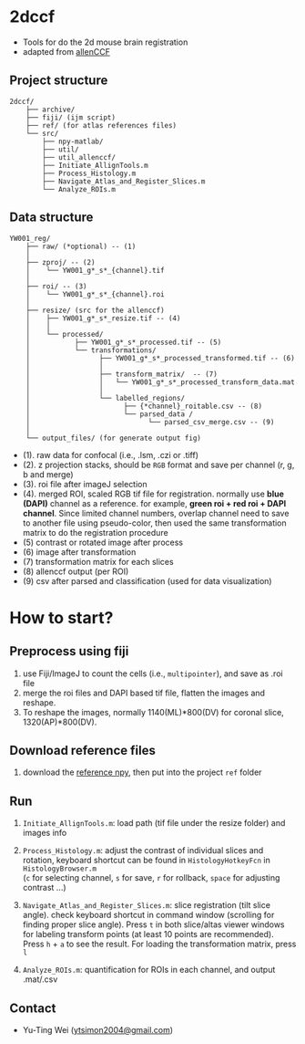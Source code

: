 2dccf
======

* Tools for do the 2d mouse brain registration
* adapted from [allenCCF](https://github.com/cortex-lab/allenCCF)


## Project structure
    2dccf/
        ├── archive/ 
        ├── fiji/ (ijm script)
        ├── ref/ (for atlas references files)
        └── src/
            ├── npy-matlab/
            ├── util/
            ├── util_allenccf/
            ├── Initiate_AllignTools.m
            ├── Process_Histology.m
            ├── Navigate_Atlas_and_Register_Slices.m
            └── Analyze_ROIs.m

## Data structure

    YW001_reg/
        ├── raw/ (*optional) -- (1)
        │
        ├── zproj/ -- (2)
        │    └── YW001_g*_s*_{channel}.tif
        │
        ├── roi/ -- (3)
        │    └── YW001_g*_s*_{channel}.roi  
        │
        ├── resize/ (src for the allenccf) 
        │    ├── YW001_g*_s*_resize.tif -- (4)
        │    │ 
        │    └── processed/
        │           ├── YW001_g*_s*_processed.tif -- (5)
        │           └── transformations/
        │                 ├── YW001_g*_s*_processed_transformed.tif -- (6)
        │                 │
        │                 ├── transform_matrix/  -- (7)
        │                 │   └── YW001_g*_s*_processed_transform_data.mat
        │                 │ 
        │                 └── labelled_regions/
        │                       ├── {*channel}_roitable.csv -- (8) 
        │                       └── parsed_data / 
        │                             └── parsed_csv_merge.csv -- (9)
        │
        └── output_files/ (for generate output fig)

* (1). raw data for confocal (i.e., .lsm, .czi or .tiff)
* (2). z projection stacks, should be `RGB` format and save per channel (r, g, b and merge)
* (3). roi file after imageJ selection
* (4). merged ROI, scaled RGB tif file for registration. normally use **blue (DAPI)** channel as a reference.
  for example, **green roi + red roi + DAPI channel**. Since limited channel numbers, overlap channel need to save to
  another file using pseudo-color, then used the same transformation matrix to do the registration procedure
* (5) contrast or rotated image after process
* (6) image after transformation
* (7) transformation matrix for each slices
* (8) allenccf output (per ROI)
* (9) csv after parsed and classification (used for data visualization)

# How to start?
## Preprocess using fiji
1. use Fiji/ImageJ to count the cells (i.e., `multipointer`), and save as .roi file
2. merge the roi files and DAPI based tif file, flatten the images and reshape. 
3. To reshape the images, normally 1140(ML)*800(DV) for coronal slice, 1320(AP)*800(DV).

## Download reference files
1. download the [reference npy](http://data.cortexlab.net/allenCCF/), then put into the project `ref` folder

## Run 
1. `Initiate_AllignTools.m`: load path (tif file under the resize folder) and images info

2. `Process_Histology.m`: adjust the contrast of individual slices and rotation, 
keyboard shortcut can be found in `HistologyHotkeyFcn` in `HistologyBrowser.m`\
   (`c` for selecting channel, `s` for save, `r` for rollback, `space` for adjusting contrast ...)

3. `Navigate_Atlas_and_Register_Slices.m`: slice registration (tilt slice angle). check keyboard shortcut in command window
   (scrolling for finding proper slice angle). Press `t` in both slice/altas viewer windows for labeling transform points (at least 10 points are recommended).
   Press `h` + `a` to see the result. For loading the transformation matrix, press `l`

4. `Analyze_ROIs.m`: quantification for ROIs in each channel, and output .mat/.csv 


## Contact
- Yu-Ting Wei (ytsimon2004@gmail.com)
